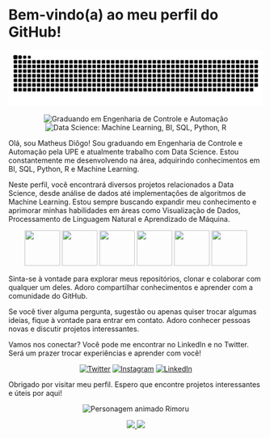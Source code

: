 <h1 align="left">Bem-vindo(a) ao meu perfil do GitHub!</h1>

<picture>
  <source
    media="(prefers-color-scheme: dark)"
    srcset="https://github.com/MatheusDiogo/MatheusDiogo/blob/output/github-contribution-grid-snake-dark.svg"
  />
  <source
    media="(prefers-color-scheme: light)"
    srcset="https://github.com/MatheusDiogo/MatheusDiogo/blob/output/github-contribution-grid-snake.svg"
  />
  <img
    alt="github contribution grid snake animation"
    src="https://github.com/MatheusDiogo/MatheusDiogo/blob/output/github-contribution-grid-snake.svg"
  />
</picture>

<p align="center">
  <img src="https://img.shields.io/badge/Graduando-Engenharia%20de%20Controle%20e%20Automação-blue" alt="Graduando em Engenharia de Controle e Automação">
  <img src="https://img.shields.io/badge/Data%20Science-Machine%20Learning%20%7C%20BI%20%7C%20SQL%20%7C%20Python%20%7C%20R-brightgreen" alt="Data Science: Machine Learning, BI, SQL, Python, R">
</p>

<p align="left">
  Olá, sou Matheus Diôgo! Sou graduando em Engenharia de Controle e Automação pela UPE e atualmente trabalho com Data Science. Estou constantemente me desenvolvendo na área, adquirindo conhecimentos em BI, SQL, Python, R e Machine Learning.
</p>

<p align="left">
  Neste perfil, você encontrará diversos projetos relacionados a Data Science, desde análise de dados até implementações de algoritmos de Machine Learning. Estou sempre buscando expandir meu conhecimento e aprimorar minhas habilidades em áreas como Visualização de Dados, Processamento de Linguagem Natural e Aprendizado de Máquina.
</p>

<p align="center">
<img src="https://cdn.jsdelivr.net/gh/devicons/devicon/icons/python/python-original-wordmark.svg" width="70" height="70"/>
<img src="https://cdn.jsdelivr.net/gh/devicons/devicon/icons/c/c-original.svg" width="70" height="70"/>
<img src="https://cdn.jsdelivr.net/gh/devicons/devicon/icons/git/git-original.svg" width="70" height="70"/>
<img src="https://cdn.jsdelivr.net/gh/devicons/devicon/icons/androidstudio/androidstudio-original.svg" width="70" height="70"/>
<img src="https://cdn.jsdelivr.net/gh/devicons/devicon/icons/html5/html5-original.svg" width="70" height="70"/>
<img src="https://cdn.jsdelivr.net/gh/devicons/devicon/icons/sqlite/sqlite-original.svg" width="70" height="70"/>
</p>

<p align="left">
  Sinta-se à vontade para explorar meus repositórios, clonar e colaborar com qualquer um deles. Adoro compartilhar conhecimentos e aprender com a comunidade do GitHub.
</p>

<p align="left">
  Se você tiver alguma pergunta, sugestão ou apenas quiser trocar algumas ideias, fique à vontade para entrar em contato. Adoro conhecer pessoas novas e discutir projetos interessantes.
</p>

<p align="left">
  Vamos nos conectar? Você pode me encontrar no LinkedIn e no Twitter. Será um prazer trocar experiências e aprender com você!
</p>

<p align="center">
  <a href="https://twitter.com/Matheus_Diiogo"><img src="https://img.shields.io/badge/Twitter-Folow-blue?style=social&logo=twitter" alt="Twitter"></a>
  <a href="https://instagram.com/Matheus_Diiogo"><img src="https://img.shields.io/badge/Instagram--E4405F/MatheusDiogo?style=social&logo=instagram" alt="Instagram"></a>
  <a href="https://www.linkedin.com/in/matheus-diogo"><img src="https://img.shields.io/badge/LinkedIn-Connect-blue?style=social&logo=linkedin" alt="LinkedIn"></a>
</p>

<p align="left">
  Obrigado por visitar meu perfil. Espero que encontre projetos interessantes e úteis por aqui!
</p>

<p align="center">
  <img src="https://media.tenor.com/Cgq_pps73eYAAAAC/limule.gif" alt="Personagem animado Rimoru">
</p>

<div>
  <p align="center">
  <a href="https://github.com/MatheusDiogo">
  <img height="160em" src="https://github-readme-stats.vercel.app/api/top-langs/?username=MatheusDiogo&layout=compact&langs_count=7&theme=dracula"/>
  <img height="160em" src="https://github-readme-stats.vercel.app/api?username=MatheusDiogo&show_icons=true&theme=dracula&include_all_commits=true&count_private=true"/>
  </p>
</div>
